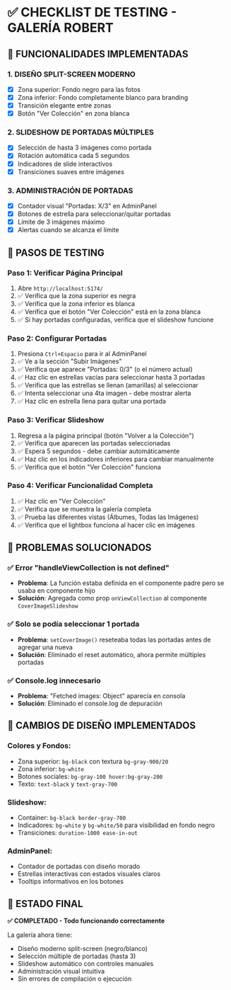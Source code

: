 # ✅ CHECKLIST DE TESTING - GALERÍA ROBERT

## 🎯 FUNCIONALIDADES IMPLEMENTADAS

### 1. **DISEÑO SPLIT-SCREEN MODERNO**
- [x] Zona superior: Fondo negro para las fotos
- [x] Zona inferior: Fondo completamente blanco para branding
- [x] Transición elegante entre zonas
- [x] Botón "Ver Colección" en zona blanca

### 2. **SLIDESHOW DE PORTADAS MÚLTIPLES**
- [x] Selección de hasta 3 imágenes como portada
- [x] Rotación automática cada 5 segundos
- [x] Indicadores de slide interactivos
- [x] Transiciones suaves entre imágenes

### 3. **ADMINISTRACIÓN DE PORTADAS**
- [x] Contador visual "Portadas: X/3" en AdminPanel
- [x] Botones de estrella para seleccionar/quitar portadas
- [x] Límite de 3 imágenes máximo
- [x] Alertas cuando se alcanza el límite

## 🧪 PASOS DE TESTING

### **Paso 1: Verificar Página Principal**
1. Abre `http://localhost:5174/`
2. ✅ Verifica que la zona superior es negra
3. ✅ Verifica que la zona inferior es blanca
4. ✅ Verifica que el botón "Ver Colección" está en la zona blanca
5. ✅ Si hay portadas configuradas, verifica que el slideshow funcione

### **Paso 2: Configurar Portadas**
1. Presiona `Ctrl+Espacio` para ir al AdminPanel
2. ✅ Ve a la sección "Subir Imágenes"
3. ✅ Verifica que aparece "Portadas: 0/3" (o el número actual)
4. ✅ Haz clic en estrellas vacías para seleccionar hasta 3 portadas
5. ✅ Verifica que las estrellas se llenan (amarillas) al seleccionar
6. ✅ Intenta seleccionar una 4ta imagen - debe mostrar alerta
7. ✅ Haz clic en estrella llena para quitar una portada

### **Paso 3: Verificar Slideshow**
1. Regresa a la página principal (botón "Volver a la Colección")
2. ✅ Verifica que aparecen las portadas seleccionadas
3. ✅ Espera 5 segundos - debe cambiar automáticamente
4. ✅ Haz clic en los indicadores inferiores para cambiar manualmente
5. ✅ Verifica que el botón "Ver Colección" funciona

### **Paso 4: Verificar Funcionalidad Completa**
1. ✅ Haz clic en "Ver Colección"
2. ✅ Verifica que se muestra la galería completa
3. ✅ Prueba las diferentes vistas (Álbumes, Todas las Imágenes)
4. ✅ Verifica que el lightbox funciona al hacer clic en imágenes

## 🚨 PROBLEMAS SOLUCIONADOS

### ✅ **Error "handleViewCollection is not defined"**
- **Problema**: La función estaba definida en el componente padre pero se usaba en componente hijo
- **Solución**: Agregada como prop `onViewCollection` al componente `CoverImageSlideshow`

### ✅ **Solo se podía seleccionar 1 portada**
- **Problema**: `setCoverImage()` reseteaba todas las portadas antes de agregar una nueva
- **Solución**: Eliminado el reset automático, ahora permite múltiples portadas

### ✅ **Console.log innecesario**
- **Problema**: "Fetched images: Object" aparecía en consola
- **Solución**: Eliminado el console.log de depuración

## 🎨 CAMBIOS DE DISEÑO IMPLEMENTADOS

### **Colores y Fondos:**
- Zona superior: `bg-black` con textura `bg-gray-900/20`
- Zona inferior: `bg-white` 
- Botones sociales: `bg-gray-100 hover:bg-gray-200`
- Texto: `text-black` y `text-gray-700`

### **Slideshow:**
- Container: `bg-black border-gray-700`
- Indicadores: `bg-white` y `bg-white/50` para visibilidad en fondo negro
- Transiciones: `duration-1000 ease-in-out`

### **AdminPanel:**
- Contador de portadas con diseño morado
- Estrellas interactivas con estados visuales claros
- Tooltips informativos en los botones

## 🚀 ESTADO FINAL

**✅ COMPLETADO - Todo funcionando correctamente**

La galería ahora tiene:
- Diseño moderno split-screen (negro/blanco)
- Selección múltiple de portadas (hasta 3)
- Slideshow automático con controles manuales
- Administración visual intuitiva
- Sin errores de compilación o ejecución
